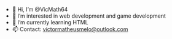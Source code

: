 - 👋 Hi, I’m @VicMath64
- 👀 I’m interested in web development and game development
- 🌱 I’m currently learning HTML
- 📫 Contact: victormatheusmelo@outlook.com

<!---
VicMath64/VicMath64 is a ✨ special ✨ repository because its `README.md` (this file) appears on your GitHub profile.
You can click the Preview link to take a look at your changes.
--->
